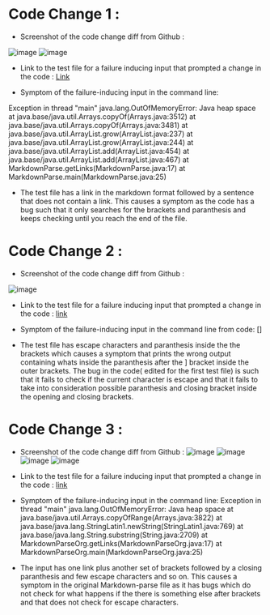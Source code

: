 # Code Change 1 : 
* Screenshot of the code change diff from Github : 

![image](https://user-images.githubusercontent.com/97641897/151634328-e92f85ea-f6ca-42cb-8652-a3d830cfd510.png)
![image](https://user-images.githubusercontent.com/97641897/151634376-4ef5b6e4-52fe-45c3-8f94-468206b434cd.png)

* Link to the test file for a failure inducing input that prompted a change in the code : [Link](https://github.com/ajakhanwal/markdown-parse/blob/57805bd132758189fdee8220876e148c895e7d35/Group-test-file2.md)

* Symptom of the failure-inducing input in the command line: 

Exception in thread "main" java.lang.OutOfMemoryError: Java heap space
        at java.base/java.util.Arrays.copyOf(Arrays.java:3512)
        at java.base/java.util.Arrays.copyOf(Arrays.java:3481)
        at java.base/java.util.ArrayList.grow(ArrayList.java:237)
        at java.base/java.util.ArrayList.grow(ArrayList.java:244)
        at java.base/java.util.ArrayList.add(ArrayList.java:454)
        at java.base/java.util.ArrayList.add(ArrayList.java:467)
        at MarkdownParse.getLinks(MarkdownParse.java:17)
        at MarkdownParse.main(MarkdownParse.java:25)
        
 * The test file has a link in the markdown format followed by a sentence that does not contain a link. This causes a symptom as the code has a bug such that it only searches for the brackets and paranthesis and keeps checking until you reach the end of the file.

# Code Change 2 : 
* Screenshot of the code change diff from Github : 

![image](https://user-images.githubusercontent.com/97641897/151635975-9e655d7b-5b85-4f35-a41d-68fb98069b0e.png)

* Link to the test file for a failure inducing input that prompted a change in the code : [link](https://github.com/ajakhanwal/markdown-parse/blob/a79bf2696baf65e357170e38c513c5af509c2646/Group-test-file3.md)

* Symptom of the failure-inducing input in the command line from code: [\]

* The test file has escape characters and paranthesis inside the the brackets which causes a symptom that prints the wrong output containing whats inside the paranthesis after the ] bracket inside the outer brackets. The bug in the code( edited for the first test file) is such that it fails to check if the current character is escape and that it fails to take into consideration possible paranthesis and closing bracket inside the opening and closing brackets. 

# Code Change 3 :

* Screenshot of the code change diff from Github : 
![image](https://user-images.githubusercontent.com/97641897/151634328-e92f85ea-f6ca-42cb-8652-a3d830cfd510.png)
![image](https://user-images.githubusercontent.com/97641897/151634376-4ef5b6e4-52fe-45c3-8f94-468206b434cd.png)
![image](https://user-images.githubusercontent.com/97641897/151635975-9e655d7b-5b85-4f35-a41d-68fb98069b0e.png)
![image](https://user-images.githubusercontent.com/97641897/151637415-4d9b7e48-e715-41d8-8baf-4a3ad13df131.png)

* Link to the test file for a failure inducing input that prompted a change in the code : [link](https://github.com/ajakhanwal/markdown-parse/blob/60ad5f2b2ce0150af235f735b21f8d0a3ebe84fc/Group-test-file4.md)

* Symptom of the failure-inducing input in the command line:
        Exception in thread "main" java.lang.OutOfMemoryError: Java heap space
                at java.base/java.util.Arrays.copyOfRange(Arrays.java:3822)
                at java.base/java.lang.StringLatin1.newString(StringLatin1.java:769)
                at java.base/java.lang.String.substring(String.java:2709)
                at MarkdownParseOrg.getLinks(MarkdownParseOrg.java:17)
                at MarkdownParseOrg.main(MarkdownParseOrg.java:25)

* The input has one link plus another set of brackets followed by a closing paranthesis and few escape characters and so on. This causes a symptom in the original Markdown-parse file as it has bugs which do not check for what happens if the there is something else after brackets and that does not check for escape characters.
